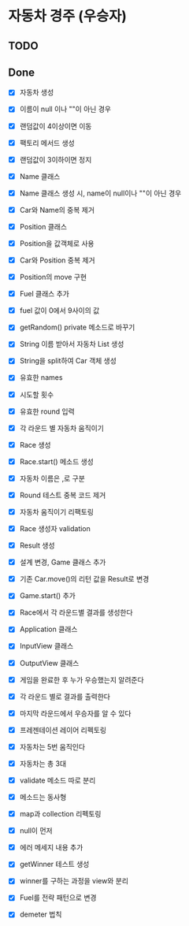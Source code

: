 # 자동차 경주 (우승자)

## TODO

## Done
- [x] 자동차 생성
- [x] 이름이 null 이나 ""이 아닌 경우
- [x] 랜덤값이 4이상이면 이동
- [x] 팩토리 메서드 생성
- [x] 랜덤값이 3이하이면 정지
- [x] Name 클래스
- [x] Name 클래스 생성 시, name이 null이나 ""이 아닌 경우
- [x] Car와 Name의 중복 제거
- [x] Position 클래스
- [x] Position을 값객체로 사용
- [x] Car와 Position 중복 제거
- [x] Position의 move 구현
- [x] Fuel 클래스 추가
- [x] fuel 값이 0에서 9사이의 값
- [x] getRandom() private 메소드로 바꾸기
- [x] String 이름 받아서 자동차 List 생성
- [x] String을 split하여 Car 객체 생성
- [x] 유효한 names
- [x] 시도할 횟수 
- [x] 유효한 round 입력
- [x] 각 라운드 별 자동차 움직이기
- [x] Race 생성
- [x] Race.start() 메소드 생성
- [x] 자동차 이름은 ,로 구분
- [x] Round 테스트 중복 코드 제거 
- [x] 자동차 움직이기 리팩토링
- [x] Race 생성자 validation
- [x] Result 생성
- [x] 설계 변경, Game 클래스 추가
- [x] 기존 Car.move()의 리턴 값을 Result로 변경
- [x] Game.start() 추가
- [x] Race에서 각 라운드별 결과를 생성한다
- [x] Application 클래스
- [x] InputView 클래스
- [x] OutputView 클래스
- [x] 게임을 완료한 후 누가 우승했는지 알려준다
- [x] 각 라운드 별로 결과를 출력한다
- [x] 마지막 라운드에서 우승자를 알 수 있다
- [x] 프레젠테이션 레이어 리펙토링
- [x] 자동차는 5번 움직인다
- [x] 자동차는 총 3대
- [x] validate 메소드 따로 분리
- [x] 메소드는 동사형
- [x] map과 collection 리펙토링
- [x] null이 먼저
- [x] 에러 메세지 내용 추가
- [x] getWinner 테스트 생성
- [x] winner를 구하는 과정을 view와 분리
- [x] Fuel를 전략 패턴으로 변경
- [x] demeter 법칙 

